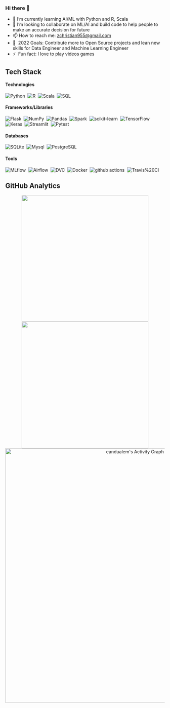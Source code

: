 ### Hi there 👋


- 🌱 I’m currently learning AI/ML with Python and R, Scala 
- 👯 I’m looking to collaborate on  ML/AI and build code to help people to make an accurate decision for future
- 📫 How to reach me: zchristian955@gmail.com
- 🥅 &nbsp;2022 Goals: Contribute more to Open Source projects and lean new skills for Data Engineer and Machine Learning Engineer
- ⚡ &nbsp;Fun fact: I love to play videos games





## Tech Stack
#### Technologies
![Python](https://img.shields.io/badge/-Python-05122A?style=flat&logo=python)&nbsp;
![R](https://img.shields.io/badge/-R-05122A?style=flat&logo=R)&nbsp;
![Scala](https://img.shields.io/badge/-Scala-05122A?style=flat&logo=Scala)&nbsp;
![SQL](https://img.shields.io/badge/-SQL-05122A?style=flat&logo=SQL)&nbsp;



#### Frameworks/Libraries
![Flask](https://img.shields.io/badge/-Flask-05122A?style=flat&logo=Flask)&nbsp;
![NumPy](https://img.shields.io/badge/-NumPy-05122A?style=flat&logo=NumPy)&nbsp;
![Pandas](https://img.shields.io/badge/-Pandas-05122A?style=flat&logo=Pandas)&nbsp;
![Spark](https://img.shields.io/badge/-Spark-05122A?style=flat&logo=Spark)&nbsp;
![scikit-learn](https://img.shields.io/badge/-scikit%20learn-05122A?style=flat&logo=scikit%20learn)&nbsp;
![TensorFlow](https://img.shields.io/badge/-TensorFlow-05122A?style=flat&logo=TensorFlow)&nbsp;
![Keras](https://img.shields.io/badge/-Keras-05122A?style=flat&logo=Keras)&nbsp;
![Streamlit](https://img.shields.io/badge/-Streamlit-05122A?style=flat&logo=Streamlit)&nbsp;
![Pytest](https://img.shields.io/badge/-Pytest-05122A?style=flat&logo=Pytest)&nbsp;

#### Databases
![SQLite](https://img.shields.io/badge/-SQLite-05122A?style=flat&logo=SQLite)&nbsp;
![Mysql](https://img.shields.io/badge/-Mysql-05122A?style=flat&logo=Mysql)&nbsp;
![PostgreSQL](https://img.shields.io/badge/-PostgreSQL-05122A?style=flat&logo=PostgreSQL)&nbsp;


#### Tools
![MLflow](https://img.shields.io/badge/-MLflow-05122A?style=flat&logo=MLflow)&nbsp;
![Airflow](https://img.shields.io/badge/-Airflow-05122A?style=flat&logo=Airflow)&nbsp;
![DVC](https://img.shields.io/badge/-DVC-05122A?style=flat&logo=DVC)&nbsp;
![Docker](https://img.shields.io/badge/-Docker-05122A?style=flat&logo=Docker)&nbsp;
![github actions](https://img.shields.io/badge/-GitHub%20Actions-05122A?style=flat&logo=GitHub%20Actions)&nbsp;
![Travis%20CI](https://img.shields.io/badge/-Travis%20CI-05122A?style=flat&logo=Travis%20CI)&nbsp;


## GitHub Analytics
<p align="center">
  <a href="https://github.com/Zchristian955">
    <img width="400px" src="https://github-readme-stats-eight-theta.vercel.app/api?username=Zchristian955&show_icons=true&theme=react&include_all_commits=true&count_private=true&hide_border=true&bg_color=060B0D"/>
    <img width="400px" src="https://github-readme-streak-stats.herokuapp.com?user=Zchristian955&theme=black-ice&hide_border=true&stroke=0000&background=060B0D">
  </a>
  <a href="https://github.com/Zchristian955"><img alt="eandualem's Activity Graph"  width="804px" src="https://activity-graph.herokuapp.com/graph?username=Zchristian955&theme=react-dark&hide_border=true" /></a>
</p>


